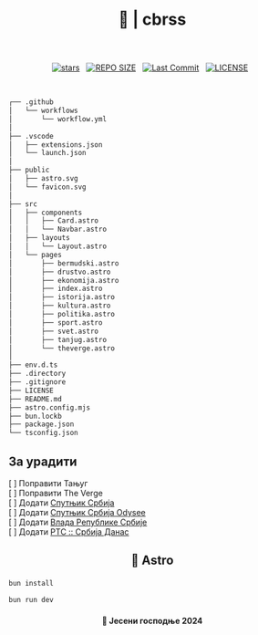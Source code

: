 # <p align="center"> 📰 | cbrss </p>

<br>

<div align="center">
<p>
<a href="https://github.com/crnobog69/cbrss/stargazers"><img src="https://img.shields.io/github/stars/crnobog69/cbrss?style=for-the-badge&logo=starship&color=C9CBFF&logoColor=C9CBFF&labelColor=302D41" alt="stars"><a>&nbsp;&nbsp;
<a href="https://github.com/crnobog69/cbrss/"><img src="https://img.shields.io/github/repo-size/crnobog69/cbrss?style=for-the-badge&logo=linux&logoColor=f9e2af&label=Size&labelColor=302D41&color=f9e2af" alt="REPO SIZE"></a>&nbsp;&nbsp;
<a href="https://github.com/crnobog69/cbrss/commits/main/"><img src="https://img.shields.io/github/last-commit/crnobog69/cbrss?style=for-the-badge&logo=github&logoColor=eba0ac&label=Last%20Commit&labelColor=302D41&color=eba0ac" alt="Last Commit"></a>&nbsp;&nbsp;
<a href="https://github.com/cbrss/LICENSE"><img src="https://img.shields.io/github/license/crnobog69/cbrss?style=for-the-badge&logo=&color=CBA6F7&logoColor=CBA6F7&labelColor=302D41" alt="LICENSE"></a>&nbsp;&nbsp;
</p>
</div>

<br>

```Markdown
┌── .github
│   └── workflows
│       └── workflow.yml
│
├── .vscode
│   ├── extensions.json
│   └── launch.json
│
├── public
│   ├── astro.svg
│   └── favicon.svg
│
├── src
│   ├── components
│   │   ├── Card.astro
│   │   └── Navbar.astro
│   ├── layouts
│   │   └── Layout.astro
│   └── pages
│       ├── bermudski.astro
│       ├── drustvo.astro
│       ├── ekonomija.astro
│       ├── index.astro
│       ├── istorija.astro
│       ├── kultura.astro
│       ├── politika.astro
│       ├── sport.astro
│       ├── svet.astro
│       ├── tanjug.astro
│       └── theverge.astro
│
├── env.d.ts
├── .directory
├── .gitignore
├── LICENSE
├── README.md
├── astro.config.mjs
├── bun.lockb
├── package.json
└── tsconfig.json
```

## За урадити

[ ] Поправити Тањуг
<br>
[ ] Поправити The Verge
<br>
[ ] Додати [Спутњик Србија](https://rs-lat.sputniknews.com/export/rss2/archive/index.xml)
<br>
[ ] Додати [Спутњик Србија Odysee](https://odysee.com/$/rss/@Sputnjik.Srbija:7)
<br>
[ ] Додати [Влада Републике Србије](https://www.srbija.gov.rs/rss/?change_lang=cr)
<br>
[ ] Додати [РТС :: Србија Данас](http://www.rts.rs/page/stories/ci/rss/56/srbija-danas.html)

## <p align="center"> 🚀 Astro</p>

```bash
bun install
```

```bash
bun run dev
```

#### <p align="center">🍂 Јесени господње 2024</p>
